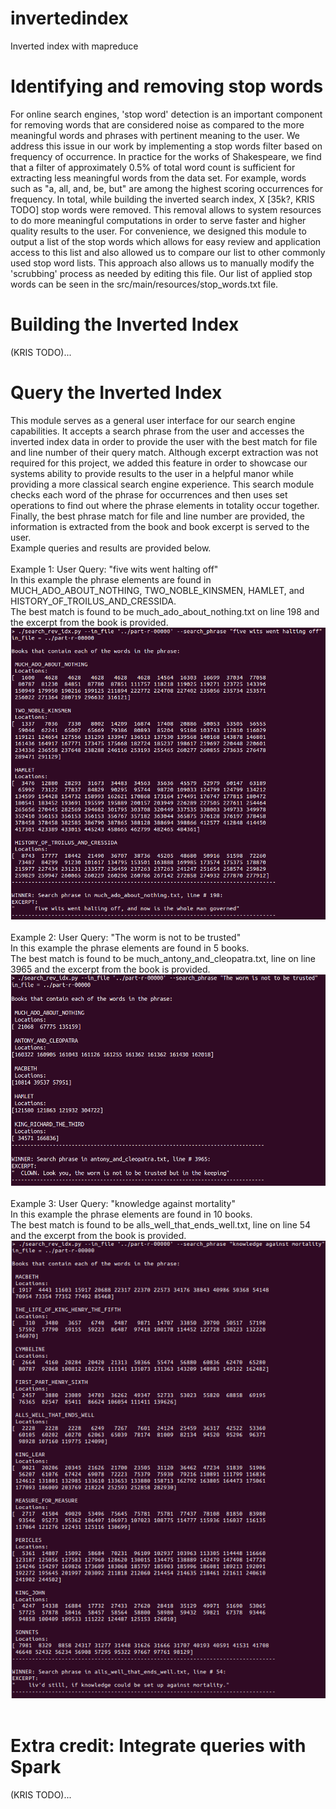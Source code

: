 # invertedindex
Inverted index with mapreduce

# Identifying and removing stop words
For online search engines, 'stop word' detection is an important component for removing words that are considered noise as compared to the more meaningful words and phrases with pertinent meaning to the user. We address this issue in our work by implementing a stop words filter based on frequency of occurrence. In practice for the works of Shakespeare, we find that a filter of approximately 0.5% of total word count is sufficient for extracting less meaningful words from the data set. For example, words such as "a, all, and, be, but" are among the highest scoring occurrences for frequency. In total, while building the inverted search index, X [35k?, KRIS TODO] stop words were removed. This removal allows to system resources to do more meaningful computations in order to serve faster and higher quality results to the user. For convenience, we designed this module to output a list of the stop words which allows for easy review and application access to this list and also allowed us to compare our list to other commonly used stop word lists. 
This approach also allows us to manually modify the 'scrubbing' process as needed by editing this file. Our list of applied stop words can be seen in the src/main/resources/stop_words.txt file. 

# Building the Inverted Index 
(KRIS TODO)...

# Query the Inverted Index 
This module serves as a general user interface for our search engine capabilities. It accepts a search phrase from the user and accesses the inverted index data in order to provide the user with the best match for file and line number of their query match. 
Although excerpt extraction was not required for this project, we added this feature in order to showcase our systems ability to provide results to the user in a helpful manor while providing a more classical search engine experience. This search module checks each word of the phrase for occurrences and then uses set operations to find out where the phrase elements in totality occur together. Finally, the best phrase match for file and line number are provided, the information is extracted from the book and book excerpt is served to the user. <br />
Example queries and results are provided below. <br />
<br />
Example 1: User Query: "five wits went halting off" <br />
In this example the phrase elements are found in MUCH_ADO_ABOUT_NOTHING, TWO_NOBLE_KINSMEN, HAMLET, and HISTORY_OF_TROILUS_AND_CRESSIDA. <br />
The best match is found to be much_ado_about_nothing.txt on line 198 and the excerpt from the book is provided. <br />
![Screenshot]( screen_shots/SearchExample_1.png )
<br /><br />
Example 2: User Query: "The worm is not to be trusted" <br />
In this example the phrase elements are found in 5 books. <br />
The best match is found to be much_antony_and_cleopatra.txt, line on line 3965 and the excerpt from the book is provided. <br />
![Screenshot]( screen_shots/SearchExample_2.png )
<br /><br />
Example 3: User Query: "knowledge against mortality" <br />
In this example the phrase elements are found in 10 books. <br />
The best match is found to be alls_well_that_ends_well.txt, line on line 54 and the excerpt from the book is provided. <br />
![Screenshot]( screen_shots/SearchExample_3.png )
<br /><br />

# Extra credit:  Integrate queries with Spark
(KRIS TODO)...


